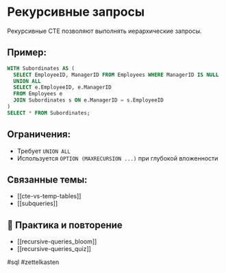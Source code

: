 # Рекурсивные запросы

Рекурсивные CTE позволяют выполнять иерархические запросы.

## Пример:
```sql
WITH Subordinates AS (
  SELECT EmployeeID, ManagerID FROM Employees WHERE ManagerID IS NULL
  UNION ALL
  SELECT e.EmployeeID, e.ManagerID
  FROM Employees e
  JOIN Subordinates s ON e.ManagerID = s.EmployeeID
)
SELECT * FROM Subordinates;
```

## Ограничения:
- Требует `UNION ALL`
- Используется `OPTION (MAXRECURSION ...)` при глубокой вложенности

## Связанные темы:
- [[cte-vs-temp-tables]]
- [[subqueries]]

## 🔁 Практика и повторение
- [[recursive-queries_bloom]]
- [[recursive-queries_quiz]]

#sql #zettelkasten